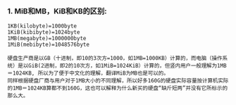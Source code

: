 ### 1. MiB和MB，KiB和KB的区别:
    1KB(kilobyte)=1000byte 
    1KiB(kibibyte)=1024byte
    1MB(megabyte)=1000000byte 
    1MiB(mebibyte)=1048576byte  

    硬盘生产商是以GB（十进制，即10的3次方=1000，如1MB=1000KB）计算的，而电脑（操作系统）是以GiB(2进制，即2的10次方，如1MiB=1024KiB）计算的，但竖内用户一般理解为1MB＝1024KB, 所以为了便于中文化的理解，翻译MiB为MB也是可以的。
    同样根据硬盘厂商与用户对于1MB大小的不同理解，所以好多160G的硬盘实际容量按计算机实际的1MB＝1024KB算都不到160G，这也可以解释为什么新买的硬盘“缺斤短两”并没有它所标示的那么大。